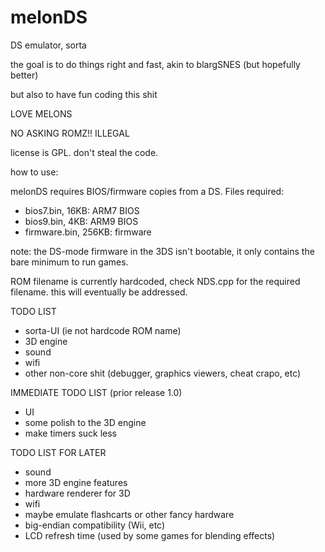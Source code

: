# melonDS
DS emulator, sorta


the goal is to do things right and fast, akin to blargSNES (but hopefully better)

but also to have fun coding this shit


LOVE MELONS


NO ASKING ROMZ!! ILLEGAL


license is GPL. don't steal the code.


how to use:

melonDS requires BIOS/firmware copies from a DS. Files required:
 * bios7.bin, 16KB: ARM7 BIOS
 * bios9.bin, 4KB: ARM9 BIOS
 * firmware.bin, 256KB: firmware
 
note: the DS-mode firmware in the 3DS isn't bootable, it only contains the bare minimum to run games.

ROM filename is currently hardcoded, check NDS.cpp for the required filename. this will eventually be addressed.



TODO LIST

 * sorta-UI (ie not hardcode ROM name)
 * 3D engine
 * sound
 * wifi
 * other non-core shit (debugger, graphics viewers, cheat crapo, etc)
 
 
IMMEDIATE TODO LIST (prior release 1.0)

 * UI
 * some polish to the 3D engine
 * make timers suck less

 
TODO LIST FOR LATER

 * sound
 * more 3D engine features
 * hardware renderer for 3D
 * wifi
 * maybe emulate flashcarts or other fancy hardware
 * big-endian compatibility (Wii, etc)
 * LCD refresh time (used by some games for blending effects)
